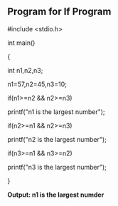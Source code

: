 ## Program for If Program

#include <stdio.h>

int main()

{

int n1,n2,n3;

n1=57,n2=45,n3=10;

if(n1>=n2 && n2>=n3)

printf("n1 is the largest number");

if(n2>=n1 && n2>=n3)

printf("n2 is the largest number");

if(n3>=n1 && n3>=n2)

printf("n3 is the largest number");

}

**Output: n1 is the largest numder**
